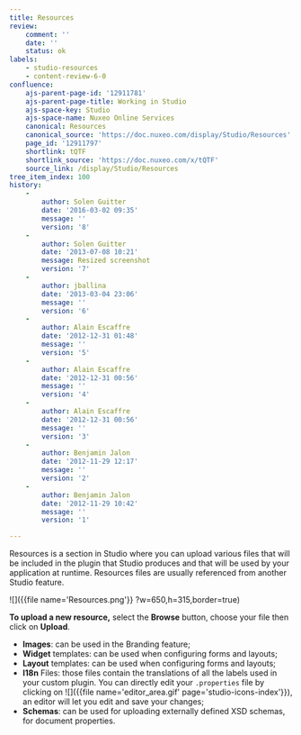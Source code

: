 ```yaml
---
title: Resources
review:
    comment: ''
    date: ''
    status: ok
labels:
    - studio-resources
    - content-review-6-0
confluence:
    ajs-parent-page-id: '12911781'
    ajs-parent-page-title: Working in Studio
    ajs-space-key: Studio
    ajs-space-name: Nuxeo Online Services
    canonical: Resources
    canonical_source: 'https://doc.nuxeo.com/display/Studio/Resources'
    page_id: '12911797'
    shortlink: tQTF
    shortlink_source: 'https://doc.nuxeo.com/x/tQTF'
    source_link: /display/Studio/Resources
tree_item_index: 100
history:
    -
        author: Solen Guitter
        date: '2016-03-02 09:35'
        message: ''
        version: '8'
    -
        author: Solen Guitter
        date: '2013-07-08 10:21'
        message: Resized screenshot
        version: '7'
    -
        author: jballina
        date: '2013-03-04 23:06'
        message: ''
        version: '6'
    -
        author: Alain Escaffre
        date: '2012-12-31 01:48'
        message: ''
        version: '5'
    -
        author: Alain Escaffre
        date: '2012-12-31 00:56'
        message: ''
        version: '4'
    -
        author: Alain Escaffre
        date: '2012-12-31 00:56'
        message: ''
        version: '3'
    -
        author: Benjamin Jalon
        date: '2012-11-29 12:17'
        message: ''
        version: '2'
    -
        author: Benjamin Jalon
        date: '2012-11-29 10:42'
        message: ''
        version: '1'

---
```

Resources is a section in Studio where you can upload various files that will be included in the plugin that Studio produces and that will be used by your application at runtime. Resources files are usually referenced from another Studio feature.

![]({{file name='Resources.png'}} ?w=650,h=315,border=true)

**To upload a new resource,** select the **Browse** button, choose your file then click on **Upload**.

*   **Images**: can be used in the Branding feature;
*   **Widget** templates: can be used when configuring forms and layouts;
*   **Layout** templates: can be used when configuring forms and layouts;
*   **I18n** Files: those files contain the translations of all the labels used in your custom plugin. You can directly edit your `.properties` file by clicking on ![]({{file name='editor_area.gif' page='studio-icons-index'}}), an editor will let you edit and save your changes;
*   **Schemas**: can be used for uploading externally defined XSD schemas, for document properties.
